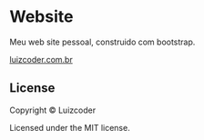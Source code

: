 # Website

Meu web site pessoal, construido com bootstrap.

[luizcoder.com.br](http://luizcoder.com.br)

License
----
Copyright © Luizcoder 

Licensed under the MIT license.
